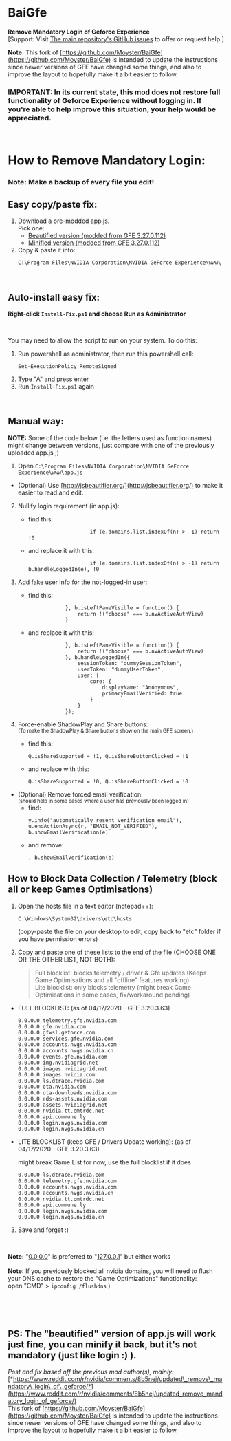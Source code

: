 # BaiGfe
**Remove Mandatory Login of Geforce Experience**  
[Support: Visit [The main repository's GitHub issues](https://github.com/Moyster/BaiGfe/issues) to offer or request help.]

**Note:** This fork of [https://github.com/Moyster/BaiGfe](https://github.com/Moyster/BaiGfe) is intended to update the instructions since newer versions of GFE have changed some things, and also to improve the layout to hopefully make it a bit easier to follow.  
### **IMPORTANT:** In its current state, this mod does not restore full functionality of Geforce Experience without logging in. If you're able to help improve this situation, your help would be appreciated.

&#x200B;
# How to Remove Mandatory Login:
### **Note:** Make a backup of every file you edit!

## Easy copy/paste fix:
1. Download a pre-modded app.js.  
   Pick one:
   - [Beautified version (modded from GFE 3.27.0.112)](https://github.com/MailYouLater/BaiGfe/raw/master/beautified/app.js)
   - [Minified version (modded from GFE 3.27.0.112)](https://github.com/MailYouLater/BaiGfe/raw/master/minified/app.js)
2. Copy & paste it into:
   ```
   C:\Program Files\NVIDIA Corporation\NVIDIA GeForce Experience\www\
   ```

&#x200B;

## Auto-install easy fix:

**Right-click `Install-Fix.ps1` and choose Run as Administrator**

&#x200B;

You may need to allow the script to run on your system. To do this:

1. Run powershell as administrator, then run this powershell call:
   ```
   Set-ExecutionPolicy RemoteSigned
   ```
2. Type "A" and press enter
3. Run `Install-Fix.ps1` again

&#x200B;

## Manual way:
**NOTE:** Some of the code below (i.e. the letters used as function names) might change between versions, just compare with one of the previously uploaded app.js ;)

1. Open `C:\Program Files\NVIDIA Corporation\NVIDIA GeForce Experience\www\app.js`

 - (Optional) Use [http://jsbeautifier.org/](http://jsbeautifier.org/) to make it easier to read and edit.

2. Nullify login requirement (in app.js):
   - find this:
     ```
                         if (e.domains.list.indexOf(n) > -1) return !0
     ```
   - and replace it with this:
     ```
                         if (e.domains.list.indexOf(n) > -1) return b.handleLoggedIn(e), !0
     ```

3. Add fake user info for the not-logged-in user:
   - find this:
     ```
                 }, b.isLeftPaneVisible = function() {
                     return !("choose" === b.nvActiveAuthView)
                 }
     ```
   - and replace it with this:
     ```
                 }, b.isLeftPaneVisible = function() {
                     return !("choose" === b.nvActiveAuthView)
                 }, b.handleLoggedIn({
                     sessionToken: "dummySessionToken",
                     userToken: "dummyUserToken",
                     user: {
                         core: {
                             displayName: "Anonymous",
                             primaryEmailVerified: true
                         }
                     }
                 });
     ```

4. Force-enable ShadowPlay and Share buttons:  
   <sub>(To make the ShadowPlay & Share buttons show on the main GFE screen.)</sub>
   - find this:
     ```
     Q.isShareSupported = !1, Q.isShareButtonClicked = !1
     ```
   - and replace with this:
     ```
     Q.isShareSupported = !0, Q.isShareButtonClicked = !0
     ```

- (Optional) Remove forced email verification:  
  <sub>(should help in some cases where a user has previously been logged in)</sub>
    - find:
      ```
      y.info("automatically resent verification email"), u.endActionAsync(r, "EMAIL_NOT_VERIFIED"), b.showEmailVerification(e)  
      ```
    - and remove:
      ```
      , b.showEmailVerification(e)
      ```

## How to Block Data Collection / Telemetry (block all or keep Games Optimisations)

1. Open the hosts file in a text editor (notepad++):
   ```
   C:\Windows\System32\drivers\etc\hosts
   ```
   (copy-paste the file on your desktop to edit, copy back to "etc" folder if you have permission errors)

2. Copy and paste one of these lists to the end of the file (CHOOSE ONE OR THE OTHER LIST, NOT BOTH):
   > Full blocklist: blocks telemetry / driver & Gfe updates (Keeps Game Optimisations and all "offline" features working)  
   > Lite blocklist: only blocks telemetry (might break Game Optimisations in some cases, fix/workaround pending)

- FULL BLOCKLIST: (as of 04/17/2020 - GFE 3.20.3.63)  
  ```
  0.0.0.0 telemetry.gfe.nvidia.com
  0.0.0.0 gfe.nvidia.com
  0.0.0.0 gfwsl.geforce.com
  0.0.0.0 services.gfe.nvidia.com
  0.0.0.0 accounts.nvgs.nvidia.com
  0.0.0.0 accounts.nvgs.nvidia.cn
  0.0.0.0 events.gfe.nvidia.com
  0.0.0.0 img.nvidiagrid.net
  0.0.0.0 images.nvidiagrid.net
  0.0.0.0 images.nvidia.com
  0.0.0.0 ls.dtrace.nvidia.com
  0.0.0.0 ota.nvidia.com
  0.0.0.0 ota-downloads.nvidia.com
  0.0.0.0 rds-assets.nvidia.com
  0.0.0.0 assets.nvidiagrid.net
  0.0.0.0 nvidia.tt.omtrdc.net
  0.0.0.0 api.commune.ly
  0.0.0.0 login.nvgs.nvidia.com
  0.0.0.0 login.nvgs.nvidia.cn
  ```

- LITE BLOCKLIST (keep GFE / Drivers Update working): (as of 04/17/2020 - GFE 3.20.3.63)  

  might break Game List for now, use the full blocklist if it does
  ```
  0.0.0.0 ls.dtrace.nvidia.com
  0.0.0.0 telemetry.gfe.nvidia.com
  0.0.0.0 accounts.nvgs.nvidia.com
  0.0.0.0 accounts.nvgs.nvidia.cn
  0.0.0.0 nvidia.tt.omtrdc.net
  0.0.0.0 api.commune.ly
  0.0.0.0 login.nvgs.nvidia.com
  0.0.0.0 login.nvgs.nvidia.cn
  ```

3. Save and forget :)

&#x200B;

**Note:** "[0.0.0.0](https://0.0.0.0)" is preferred to "[127.0.0.1](https://127.0.0.1)" but either works  
&#x200B;  
**Note:** If you previously blocked all nvidia domains, you will need to flush your DNS cache to restore the "Game Optimizations" functionality:  
open "CMD" > `ipconfig /flushdns` )

&#x200B;

&#x200B;

## PS: The "beautified" version of app.js will work just fine, you can minify it back, but it's not mandatory (just like login :) ).

*Post and fix based off the previous mod author(s), mainly:* [*https://www.reddit.com/r/nvidia/comments/8b5nej/updated\_remove\_mandatory\_login\_of\_geforce/*](https://www.reddit.com/r/nvidia/comments/8b5nej/updated_remove_mandatory_login_of_geforce/)  
This fork of [https://github.com/Moyster/BaiGfe](https://github.com/Moyster/BaiGfe) is intended to update the instructions since newer versions of GFE have changed some things, and also to improve the layout to hopefully make it a bit easier to follow.
